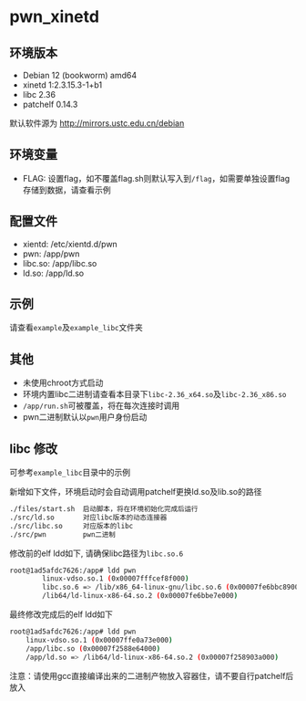 # pwn_xinetd

## 环境版本

- Debian 12 (bookworm) amd64
- xinetd 1:2.3.15.3-1+b1
- libc 2.36
- patchelf 0.14.3

默认软件源为 http://mirrors.ustc.edu.cn/debian

## 环境变量

- FLAG: 设置flag，如不覆盖flag.sh则默认写入到`/flag`，如需要单独设置flag存储到数据，请查看示例

## 配置文件

- xientd: /etc/xientd.d/pwn
- pwn: /app/pwn
- libc.so: /app/libc.so
- ld.so: /app/ld.so

## 示例

请查看`example`及`example_libc`文件夹

## 其他

- 未使用chroot方式启动
- 环境内置libc二进制请查看本目录下`libc-2.36_x64.so`及`libc-2.36_x86.so`
- `/app/run.sh`可被覆盖，将在每次连接时调用
- pwn二进制默认以`pwn`用户身份启动

## libc 修改

可参考`example_libc`目录中的示例

新增如下文件，环境启动时会自动调用patchelf更换ld.so及lib.so的路径

```bash
./files/start.sh  启动脚本，将在环境初始化完成后运行
./src/ld.so       对应libc版本的动态连接器
./src/libc.so     对应版本的libc
./src/pwn         pwn二进制
```

修改前的elf ldd如下, 请确保libc路径为`libc.so.6`
```bash
root@1ad5afdc7626:/app# ldd pwn
        linux-vdso.so.1 (0x00007fffcef8f000)
        libc.so.6 => /lib/x86_64-linux-gnu/libc.so.6 (0x00007fe6bbc89000)
        /lib64/ld-linux-x86-64.so.2 (0x00007fe6bbe7e000)
```

最终修改完成后的elf ldd如下
```bash
root@1ad5afdc7626:/app# ldd pwn
    linux-vdso.so.1 (0x00007ffe0a73e000)
    /app/libc.so (0x00007f2588e64000)
    /app/ld.so => /lib64/ld-linux-x86-64.so.2 (0x00007f258903a000)
```

注意：请使用gcc直接编译出来的二进制产物放入容器住，请不要自行patchelf后放入

